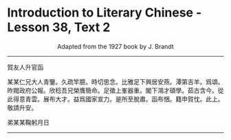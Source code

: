 # Introduction to Literary Chinese - Lesson 38, Text 2

<center>Adapted from the 1927 book by J. Brandt</center>

---

賀友人升官函

某某仁兄大人青鑒。久疏竿臆。時切思念。比雅足下興居安燕。潭第吉羊。爲頌。昨閥政府公報。欣稔吾兄榮膺簡命。足徵上峯器重。閣下鴻才碩學。茹古含今。從此得意青雲。展布大才。益爲國家宣力。是所至脫肅。函布悃。籍申賀忱。此上。敬請升安。

弟某某鞠躬月日

---
